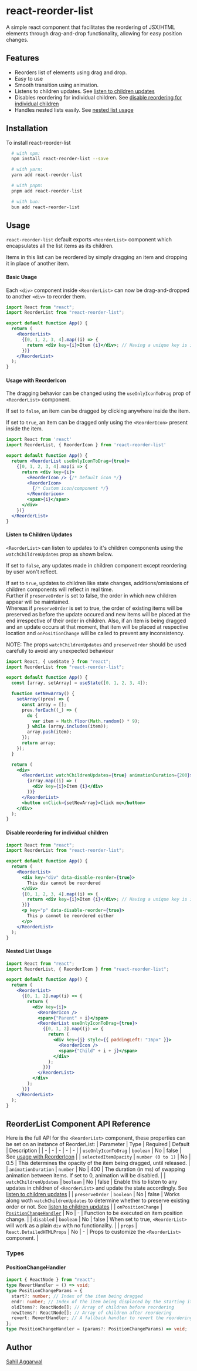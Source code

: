 # react-reorder-list

A simple react component that facilitates the reordering of JSX/HTML elements through drag-and-drop functionality, allowing for easy position changes.

## Features

- Reorders list of elements using drag and drop.
- Easy to use
- Smooth transition using animation.
- Listens to children updates. See [listen to children updates](#listen-to-children-updates)
- Disables reordering for individual children. See [disable reordering for individual children](#disable-reordering-for-individual-children)
- Handles nested lists easily. See [nested list usage](#nested-list-usage)

## Installation

To install react-reorder-list

```bash
  # with npm:
  npm install react-reorder-list --save

  # with yarn:
  yarn add react-reorder-list

  # with pnpm:
  pnpm add react-reorder-list

  # with bun:
  bun add react-reorder-list
```

## Usage

`react-reorder-list` default exports `<ReorderList>` component which encapsulates all the list items as its children.

Items in this list can be reordered by simply dragging an item and dropping it in place of another item.

#### Basic Usage

Each `<div>` component inside `<ReorderList>` can now be drag-and-dropped to another `<div>` to reorder them.

```jsx
import React from "react";
import ReorderList from "react-reorder-list";

export default function App() {
  return (
    <ReorderList>
      {[0, 1, 2, 3, 4].map((i) => {
        return <div key={i}>Item {i}</div>; // Having a unique key is important
      })}
    </ReorderList>
  );
}
```

#### Usage with ReorderIcon

The dragging behavior can be changed using the `useOnlyIconToDrag` prop of `<ReorderList>` component.

If set to `false`, an item can be dragged by clicking anywhere inside the item.

If set to `true`, an item can be dragged only using the `<ReorderIcon>` present inside the item.

```jsx
import React from 'react'
import ReorderList, { ReorderIcon } from 'react-reorder-list'

export default function App() {
  return <ReorderList useOnlyIconToDrag={true}>
    {[0, 1, 2, 3, 4].map(i => {
      return <div key={i}>
        <ReorderIcon /> {/* Default icon */}
        <ReorderIcon>
          {/* Custom icon/component */}
        </Reordericon>
        <span>{i}</span>
      </div>
    })}
  </ReorderList>
}
```

#### Listen to Children Updates

`<ReorderList>` can listen to updates to it's children components using the `watchChildrenUpdates` prop as shown below.

If set to `false`, any updates made in children component except reordering by user won't reflect.

If set to `true`, updates to children like state changes, additions/omissions of children components will reflect in real time.<br>
Further if `preserveOrder` is set to false, the order in which new children appear will be maintained.<br>
Whereas if `preserveOrder` is set to true, the order of existing items will be preserved as before the update occured and new items will be placed at the end irrespective of their order in children. Also, if an item is being dragged and an update occurs at that moment, that item will be placed at respective location and `onPositionChange` will be called to prevent any inconsistency.

NOTE: The props `watchChildrenUpdates` and `preserveOrder` should be used carefully to avoid any unexpected behaviour

```jsx
import React, { useState } from "react";
import ReorderList from "react-reorder-list";

export default function App() {
  const [array, setArray] = useState([0, 1, 2, 3, 4]);

  function setNewArray() {
    setArray((prev) => {
      const array = [];
      prev.forEach((_) => {
        do {
          var item = Math.floor(Math.random() * 9);
        } while (array.includes(item));
        array.push(item);
      });
      return array;
    });
  }

  return (
    <div>
      <ReorderList watchChildrenUpdates={true} animationDuration={200}>
        {array.map((i) => (
          <div key={i}>Item {i}</div>
        ))}
      </ReorderList>
      <button onClick={setNewArray}>Click me</button>
    </div>
  );
}
```

#### Disable reordering for individual children

```jsx
import React from "react";
import ReorderList from "react-reorder-list";

export default function App() {
  return (
    <ReorderList>
      <div key="div" data-disable-reorder={true}>
        This div cannot be reordered
      </div>
      {[0, 1, 2, 3, 4].map((i) => {
        return <div key={i}>Item {i}</div>; // Having a unique key is important
      })}
      <p key="p" data-disable-reorder={true}>
        This p cannot be reordered either
      </p>
    </ReorderList>
  );
}
```

#### Nested List Usage

```jsx
import React from "react";
import ReorderList, { ReorderIcon } from "react-reorder-list";

export default function App() {
  return (
    <ReorderList>
      {[0, 1, 2].map((i) => {
        return (
          <div key={i}>
            <ReorderIcon />
            <span>{"Parent" + i}</span>
            <ReorderList useOnlyIconToDrag={true}>
              {[0, 1, 2].map((j) => {
                return (
                  <div key={j} style={{ paddingLeft: "16px" }}>
                    <ReorderIcon />
                    <span>{"Child" + i + j}</span>
                  </div>
                );
              })}
            </ReorderList>
          </div>
        );
      })}
    </ReorderList>
  );
}
```

## ReorderList Component API Reference

Here is the full API for the `<ReorderList>` component, these properties can be set on an instance of ReorderList:
| Parameter | Type | Required | Default | Description |
| - | - | - | - | - |
| `useOnlyIconToDrag` | `boolean` | No | false | See [usage with ReorderIcon](#usage-with-reordericon) |
| `selectedItemOpacity` | `number (0 to 1)` | No | 0.5 | This determines the opacity of the item being dragged, until released. |
| `animationDuration` | `number` | No | 400 | The duration (in ms) of swapping animation between items. If set to 0, animation will be disabled. |
| `watchChildrenUpdates` | `boolean` | No | false | Enable this to listen to any updates in children of `<ReorderList>` and update the state accordingly. See [listen to children updates](#listen-to-children-updates) |
| `preserveOrder` | `boolean` | No | false | Works along woth `watchChildrenUpdates` to determine whether to preserve existing order or not. See [listen to children updates](#listen-to-children-updates) |
| `onPositionChange` | [`PositionChangeHandler`](#positionchangehandler) | No | - | Function to be executed on item position change. |
| `disabled` | `boolean` | No | false | When set to true, `<ReorderList>` will work as a plain `div` with no functionality. |
| `props` | `React.DetailedHTMLProps` | No | - | Props to customize the `<ReorderList>` component. |

### Types

#### PositionChangeHandler

```typescript
import { ReactNode } from "react";
type RevertHandler = () => void;
type PositionChangeParams = {
  start?: number; // Index of the item being dragged
  end?: number; // Index of the item being displaced by the starting item
  oldItems?: ReactNode[]; // Array of children before reordering
  newItems?: ReactNode[]; // Array of children after reordering
  revert: RevertHandler; // A fallback handler to revert the reordering
};
type PositionChangeHandler = (params?: PositionChangeParams) => void;
```

## Author

[Sahil Aggarwal](https://www.github.com/SahilAggarwal2004)
